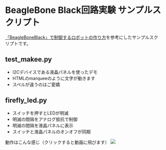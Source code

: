 # BeagleBone Black回路実験 サンプルスクリプト

[「BeagleBoneBlack」で制御するロボットの作り方](http://www.amazon.co.jp/dp/4777518078)を参考にしたサンプルスクリプトです。

## test_makee.py

- I2Cデバイスである液晶パネルを使ったデモ
- HTMLのmarqueeのように文字が動きます
- スペルが違うのはご愛嬌

## firefly_led.py

- スイッチを押すとLEDが明滅
- 明滅の間隔をアナログ抵抗で制御
- 明滅の間隔を液晶パネルに表示
- スイッチと液晶パネルのオンオフが同期

動作はこんな感じ（クリックすると動画に飛びます）
[![](http://img.youtube.com/vi/pSJJwi-PmCY/0.jpg)](https://www.youtube.com/watch?v=pSJJwi-PmCY)


